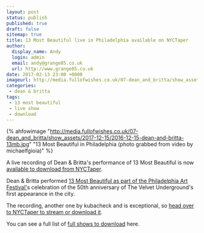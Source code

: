 ```yaml
---
layout: post
status: publish
published: true
draft: false
sitemap: true
title: 13 Most Beautiful live in Philadelphia available on NYCTaper
author:
  display_name: Andy
  login: admin
  email: andy@grange85.co.uk
  url: http://www.grange85.co.uk
date: 2017-02-13 23:00 +0000
imageurl: http://media.fullofwishes.co.uk/07-dean_and_britta/show_assets/2017-12-15/2016-12-15-dean-and-britta-13mb.jpg
categories:
 - dean & britta
tags:
 - 13 most beautiful
 - live show
 - download
---
```

{% ahfowimage "http://media.fullofwishes.co.uk/07-dean_and_britta/show_assets/2017-12-15/2016-12-15-dean-and-britta-13mb.jpg" "13 Most Beautiful in Philadelphia (photo grabbed from video by michaelfgioia)" %}
<p class="lead">A live recording of Dean & Britta's performance of 13 Most Beautiful is now <a href="http://www.nyctaper.com/2017/02/dean-and-britta-december-15-2016-philadephia/">available to download from NYCTaper</a>.</p>

<p>Dean & Britta performed <a href="http://db.fullofwishes.co.uk/dean-and-britta/shows/2016/2016-12-15-dean-and-britta-the-gershman-y-philadelphia-pa-usa/">13 Most Beautiful as part of the Philadelphia Art Festival'</a>s celebration of the 50th anniversary of The Velvet Underground's first appearance in the city.</p>

<p>The recording, another one by kubacheck and is exceptional, so <a href="http://www.nyctaper.com/2017/02/dean-and-britta-december-15-2016-philadephia/">head over to NYCTaper to stream or download it</a>.</p>

<p>You can see a full list of <a href="http://db.fullofwishes.co.uk/shows/show-downloads.html">full shows to download</a> here.</p>